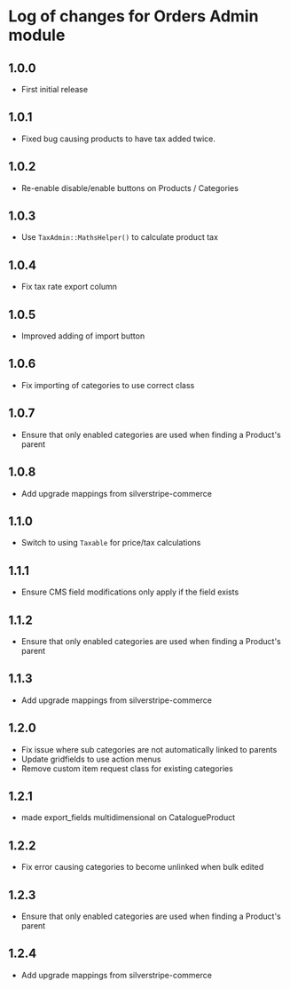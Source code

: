 # Log of changes for Orders Admin module

## 1.0.0

* First initial release

## 1.0.1

* Fixed bug causing products to have tax added twice.

## 1.0.2

* Re-enable disable/enable buttons on Products / Categories 

## 1.0.3

* Use `TaxAdmin::MathsHelper()` to calculate product tax

## 1.0.4

* Fix tax rate export column

## 1.0.5

* Improved adding of import button

## 1.0.6

* Fix importing of categories to use correct class

## 1.0.7

* Ensure that only enabled categories are used when finding a Product's parent

## 1.0.8

* Add upgrade mappings from silverstripe-commerce

## 1.1.0

* Switch to using `Taxable` for price/tax calculations

## 1.1.1

* Ensure CMS field modifications only apply if the field exists

## 1.1.2

* Ensure that only enabled categories are used when finding a Product's parent

## 1.1.3

* Add upgrade mappings from silverstripe-commerce

## 1.2.0

* Fix issue where sub categories are not automatically linked to parents
* Update gridfields to use action menus
* Remove custom item request class for existing categories

## 1.2.1

* made export_fields multidimensional on CatalogueProduct

## 1.2.2

* Fix error causing categories to become unlinked when bulk edited

## 1.2.3

* Ensure that only enabled categories are used when finding a Product's parent

## 1.2.4

* Add upgrade mappings from silverstripe-commerce